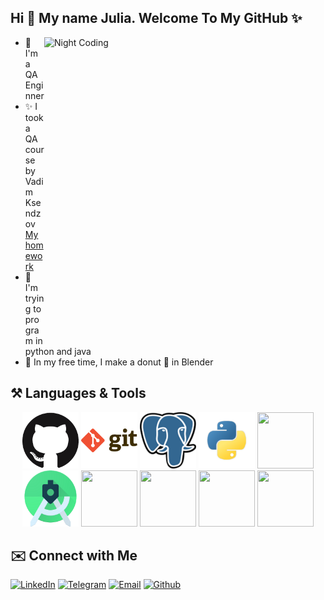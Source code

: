 
## Hi :vulcan_salute: My name Julia. Welcome To My GitHub ✨


<img alt="Night Coding" src="https://media0.giphy.com/media/heIX5HfWgEYlW/giphy.gif?cid=ecf05e47fojw3hv425o1og22bdk3u9wvjq9sd5dnbup4h2je&rid=giphy.gif&ct=g" width="450" height="490" align="right"/>

+ :star2: I'm a QA Enginner
+ ✨ I took a QA course by Vadim Ksendzov [My homework](https://github.com/JuliaMarche/QA_Hard_skills) 
+ :seedling: I'm trying to program in python and java
+ :new_moon_with_face: In my free time, I make a donut :doughnut: in Blender

## :hammer_and_pick: Languages & Tools

<div align="center">
<img src="https://raw.githubusercontent.com/github/explore/78df643247d429f6cc873026c0622819ad797942/topics/github/github.png" width="90" height="90"/> 
<img src="https://raw.githubusercontent.com/github/explore/80688e429a7d4ef2fca1e82350fe8e3517d3494d/topics/git/git.png" width="90" height="90"/>
<img src="https://raw.githubusercontent.com/github/explore/80688e429a7d4ef2fca1e82350fe8e3517d3494d/topics/postgresql/postgresql.png" width="90" height="90"/>
<img src="https://raw.githubusercontent.com/github/explore/80688e429a7d4ef2fca1e82350fe8e3517d3494d/topics/python/python.png" width="90" height="90"/>
<img src="https://user-images.githubusercontent.com/89486551/143319750-2f729405-4b8a-4f73-8e16-b5c7780517fc.png" width="90" height="90"/>
<img src="https://raw.githubusercontent.com/github/explore/44926f43f6a0d183b5965bebd1e77069ab00c26a/topics/android-studio/android-studio.png" width="90" height="90"/> 
<img src="https://user-images.githubusercontent.com/89486551/143319757-0bbd31ce-7860-447a-9571-504653849d0b.png" width="90" height="90"/>
<img src="https://user-images.githubusercontent.com/89486551/143319787-e5eb9aa4-5b57-454f-b903-64282274af76.png" width="90" height="90"/>  
<img src="https://user-images.githubusercontent.com/89486551/143319803-99550e9f-bdde-4354-b38a-a3aa8ffc9a77.png" width="90" height="90"/>  
<img src="https://user-images.githubusercontent.com/89486551/143319814-3645ca4a-c3cc-4958-aa5b-ff27b47d704c.png" width="90" height="90"/>    
</div>

## :envelope: Connect with Me
[![LinkedIn](https://img.shields.io/static/v1?style=for-the-badge&logo=linkedin&message=LinkedIn&label=&color=3947c4&labelColor=000000)](https://www.linkedin.com/in/yuliamarche)
[![Telegram](https://img.shields.io/static/v1?style=for-the-badge&logo=telegram&message=telegram&label=&color=4165a3&labelColor=000000)](https://t.me/juliamarche)
[![Email](https://img.shields.io/static/v1?style=for-the-badge&logo=gmail&message=gmail&label=&color=e8203b&labelColor=000000)](mailto:yuliamarche@gmail.com)
[![Github](https://img.shields.io/static/v1?style=for-the-badge&logo=github&message=GitHub&label=&color=8b32b8&labelColor=000000)](https://github.com/JuliaMarche)
